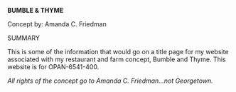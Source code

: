 **BUMBLE & THYME**

Concept by: Amanda C. Friedman

SUMMARY

This is some of the information that would go on a title page for my website associated with my restaurant and farm concept, Bumble and Thyme. This website is for OPAN-6541-400. 

_All rights of the concept_ _go to Amanda C. Friedman…not Georgetown._